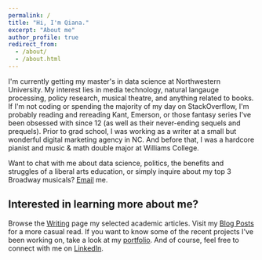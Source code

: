```yaml
---
permalink: /
title: "Hi, I'm Qiana."
excerpt: "About me"
author_profile: true
redirect_from: 
  - /about/
  - /about.html
---
```


I'm currently getting my master's in data science at Northwestern University. My interest lies in media technology, natural langauge processing, policy research, musical theatre, and anything related to books. If I'm not coding or spending the majority of my day on StackOverflow, I'm probably reading and rereading Kant, Emerson, or those fantasy series I've been obsessed with since 12 (as well as their never-ending sequels and prequels). Prior to grad school, I was working as a writer at a small but wonderful digital marketing agency in NC. And before that, I was a hardcore pianist and music & math double major at Williams College. 

Want to chat with me about data science, politics, the benefits and struggles of a liberal arts education, or simply inquire about my top 3 Broadway musicals? [Email](mailto:qyang1997@outlook.com?subject=[GitHub]) me.

Interested in learning more about me?
------
Browse the [Writing](/writing/) page my selected academic articles. Visit my [Blog Posts](/blog/) for a more casual read. If you want to know some of the recent projects I've been working on, take a look at my [portfolio](/portfolio/). And of course, feel free to connect with me on [LinkedIn](https://linkedin/in/qianyang19).
